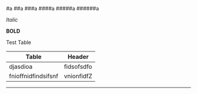 #a
##a
###a
####a
#####a
######a

*Italic*

**BOLD** 

Test Table 

| Table    | Header       |
|--------  | ------------ |
| djasdioa | fidsofsdfo   | 
|fnioffnidfindsifsnf|vnionfidfZ| 

---
